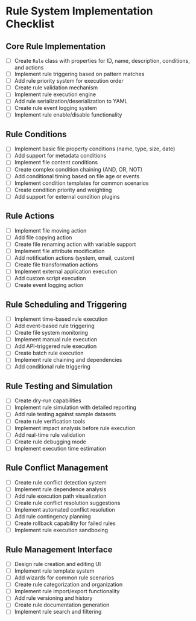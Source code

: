 # Rule System Implementation Checklist

## Core Rule Implementation
- [ ] Create `Rule` class with properties for ID, name, description, conditions, and actions
- [ ] Implement rule triggering based on pattern matches
- [ ] Add rule priority system for execution order
- [ ] Create rule validation mechanism
- [ ] Implement rule execution engine
- [ ] Add rule serialization/deserialization to YAML
- [ ] Create rule event logging system
- [ ] Implement rule enable/disable functionality

## Rule Conditions
- [ ] Implement basic file property conditions (name, type, size, date)
- [ ] Add support for metadata conditions
- [ ] Implement file content conditions
- [ ] Create complex condition chaining (AND, OR, NOT)
- [ ] Add conditional timing based on file age or events
- [ ] Implement condition templates for common scenarios
- [ ] Create condition priority and weighting
- [ ] Add support for external condition plugins

## Rule Actions
- [ ] Implement file moving action
- [ ] Add file copying action
- [ ] Create file renaming action with variable support
- [ ] Implement file attribute modification
- [ ] Add notification actions (system, email, custom)
- [ ] Create file transformation actions
- [ ] Implement external application execution
- [ ] Add custom script execution
- [ ] Create event logging action

## Rule Scheduling and Triggering
- [ ] Implement time-based rule execution
- [ ] Add event-based rule triggering
- [ ] Create file system monitoring
- [ ] Implement manual rule execution
- [ ] Add API-triggered rule execution
- [ ] Create batch rule execution
- [ ] Implement rule chaining and dependencies
- [ ] Add conditional rule triggering

## Rule Testing and Simulation
- [ ] Create dry-run capabilities
- [ ] Implement rule simulation with detailed reporting
- [ ] Add rule testing against sample datasets
- [ ] Create rule verification tools
- [ ] Implement impact analysis before rule execution
- [ ] Add real-time rule validation
- [ ] Create rule debugging mode
- [ ] Implement execution time estimation

## Rule Conflict Management
- [ ] Create rule conflict detection system
- [ ] Implement rule dependence analysis
- [ ] Add rule execution path visualization
- [ ] Create rule conflict resolution suggestions
- [ ] Implement automated conflict resolution
- [ ] Add rule contingency planning
- [ ] Create rollback capability for failed rules
- [ ] Implement rule execution sandboxing

## Rule Management Interface
- [ ] Design rule creation and editing UI
- [ ] Implement rule template system
- [ ] Add wizards for common rule scenarios
- [ ] Create rule categorization and organization
- [ ] Implement rule import/export functionality
- [ ] Add rule versioning and history
- [ ] Create rule documentation generation
- [ ] Implement rule search and filtering
